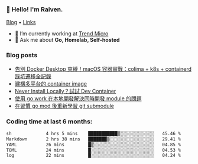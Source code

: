 <!-- ![Codewars](https://www.codewars.com/users/omegaatt36/badges/small) -->
### 👋 Hello! I'm Raiven.
[Blog](https://www.omegaatt.com) • [Links](https://link.omegaatt.com)

- 🔭 I’m currently working at [Trend Micro](https://www.trendmicro.com)
- 💬 Ask me about **Go, Homelab, Self-hosted**

### Blog posts
<!-- BLOG-POST-LIST:START -->
- [告別 Docker Desktop 束縛！macOS 容器實戰：colima + k8s + containerd 踩坑遷移全記錄](https://www.omegaatt.com/blogs/develop/2025/colima_docker_alternative_on_macos/)
- [建構多平台的 container image](https://www.omegaatt.com/blogs/develop/2025/building_multiple_platform_container_image/)
- [Never Install Locally？試試 Dev Container](https://www.omegaatt.com/blogs/develop/2025/dev_container/)
- [使用 go work 在本地開發解決同時開發 module 的問題](https://www.omegaatt.com/blogs/develop/2025/go_module_and_go_work/)
- [在習慣 go mod 後重新學習 git submodule](https://www.omegaatt.com/blogs/develop/2025/git_submodule_turorial/)
<!-- BLOG-POST-LIST:END -->

### Coding time at last 6 months:
<!--START_SECTION:waka-->

```txt
sh             4 hrs 5 mins    ███████████▒░░░░░░░░░░░░░   45.46 %
Markdown       2 hrs 38 mins   ███████▒░░░░░░░░░░░░░░░░░   29.41 %
YAML           26 mins         █▒░░░░░░░░░░░░░░░░░░░░░░░   04.85 %
TOML           24 mins         █░░░░░░░░░░░░░░░░░░░░░░░░   04.53 %
log            22 mins         █░░░░░░░░░░░░░░░░░░░░░░░░   04.24 %
```

<!--END_SECTION:waka-->
